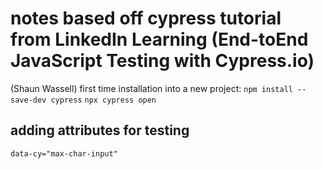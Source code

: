 # notes based off cypress tutorial from LinkedIn Learning (End-toEnd JavaScript Testing with Cypress.io)

(Shaun Wassell)
first time installation into a new project:
`npm install --save-dev cypress`
`npx cypress open`

## adding attributes for testing

`data-cy="max-char-input"`
